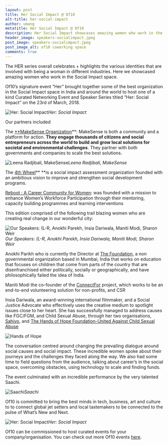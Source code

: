 ```yaml
---
layout: post
title: Her Social Impact @ Of10
alt-title: her-social-impact
author: umang
metatitle: Her Social Impact @ Of10
description: Her Social Impact showcases amazing women who work in the Social Impact space
header_image: speakers-socialimpact.jpeg
post_image: speakers-socialimpact.jpeg
post_image_alt: of10 coworking space
comments: true
---
```


The HER series overall celebrates + highlights the various identities that are involved with being a woman in different industries. Here we showcased amazing women who work in the Social Impact space.

Of10’s signature event “Her” brought together some of the best organization in the Social Impact space in India and around the world to host one of a kind Curated Networking Event and Speaker Series titled “Her: Social Impact” on the 23rd of March, 2018.

![Her: Social Impact](https://cdn-images-1.medium.com/max/2000/1*1oqBWdQaClAcrmj4rBsO6Q.png)*Her: Social Impact*

Our partners included

The [**MakeSense Organization](http://india.makesense.org)**: MakeSense is both a community and a platform for action. **They engage thousands of citizens and social entrepreneurs across the world to build and grow local solutions for societal and environmental challenges**. They partner with both governments and companies to scale the best solutions.

![Leena Radjibali, MakeSense](https://cdn-images-1.medium.com/max/2000/1*rUVSSLaBwqmB93xh6j8LZg.jpeg)*Leena Radjibali, MakeSense*

The [4th Wheel](http://the4thwheel.com)** **is a social impact assessment organization founded with an ambitious vision to improve and strengthen social development programs.

[Reboot : A Career Community for Women](https://www.facebook.com/TheRebootCommunity/): was founded with a mission to enhance Women’s Workforce Participation through their mentoring, capacity building programmes and learning interventions

This edition comprised of the following trail blazing women who are creating real change in our wonderful city:

![Our Speakers: (L-R, Anokhi Parekh, Insia Dariwala, Maniti Modi, Sharon Weir](https://cdn-images-1.medium.com/max/2160/1*v8Z2ROnXHKyYY47LCaFCpQ.jpeg)*Our Speakers: (L-R, Anokhi Parekh, Insia Dariwala, Maniti Modi, Sharon Weir*

Anokhi Parikh who is currently the Director at [The Foundation](http://thefoundation.in), a non governmental organization based in Mumbai, India that works on education that focuses on children that come from parts of the country that are disenfranchised either politically, socially or geographically, and have philosophically failed the idea of India.

Maniti Modi the co-founder of the [ConnectFor](http://connectfor.org) project, which works to be an end-to-end volunteering solution for non-profits, and CSR

Insia Dariwala, an award-winning international filmmaker, and a Social Justice Advocate who effectively uses the creative medium to spotlight issues close to her heart. She has successfully managed to address causes like FGC/FGM, and Child Sexual Abuse, through her two organisations, [Sahiyo](https://www.facebook.com/SahiyoBohras/), and [The Hands of Hope Foundation-United Against Child Sexual Abuse](https://www.facebook.com/thehandsofhopefoundation/)

![Hands of Hope](https://cdn-images-1.medium.com/max/2160/1*FLqlMMtXziqmkcf_bacIQQ.jpeg)

The conversation centred around changing the prevailing dialogue around social causes and social impact. These incredible women spoke about their journeys and the challenges they faced along the way. We also had some time to field questions from the audience, talking about career’s in the social space, overcoming obstacles, using technology to scale and finding funds.

The event culminated with an incredible performance by the very talented Saachi.

![Saachi](https://cdn-images-1.medium.com/max/2000/1*_oDolhuLQGGnnoH9mX06IQ.jpeg)*Saachi*

Of10 is committed to bring the best minds in tech, business, art and culture to to connect global jet setters and local tastemakers to be connected to the pulse of What’s New and Next.



![Her: Social Impact](https://cdn-images-1.medium.com/max/2160/1*kwkfrXzF-6pcHi7FTHtfVA.jpeg)*Her: Social Impact*

Of10 can be commissioned to host curated events for your company/organisation. You can check out more Of10 events [here](http://www.facebook.com/workof10/events).
